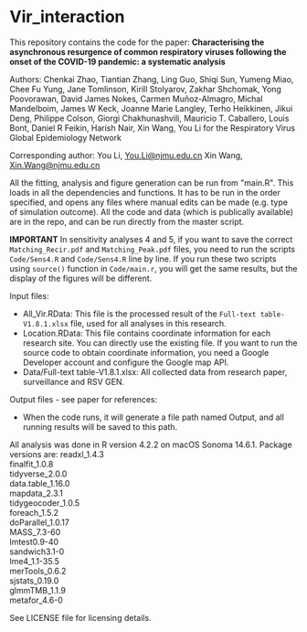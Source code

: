 # Vir_interaction
 
This repository contains the code for the paper: **Characterising the asynchronous resurgence of common respiratory viruses following the onset of the COVID-19 pandemic: a systematic analysis**

Authors: Chenkai Zhao, Tiantian Zhang, Ling Guo, Shiqi Sun, Yumeng Miao, Chee Fu Yung, Jane Tomlinson, Kirill Stolyarov, Zakhar Shchomak, Yong Poovorawan, David James Nokes, Carmen Muñoz-Almagro, Michal Mandelboim, James W Keck, Joanne Marie Langley, Terho Heikkinen, Jikui Deng, Philippe Colson, Giorgi Chakhunashvili, Mauricio T. Caballero, Louis Bont, Daniel R Feikin, Harish Nair, Xin Wang, You Li for the Respiratory Virus Global Epidemiology Network

Corresponding author: 
You Li, You.Li@njmu.edu.cn 
Xin Wang, Xin.Wang@njmu.edu.cn

All the fitting, analysis and figure generation can be run from "main.R". This loads in all the dependencies and functions. It has to be run in the order specified, and opens any files where manual edits can be made (e.g. type of simulation outcome). All the code and data (which is publically available) are in the repo, and can be run directly from the master script. 

**IMPORTANT**
In sensitivity analyses 4 and 5, if you want to save the correct `Matching_Recir.pdf` and `Matching_Peak.pdf` files, you need to run the scripts `Code/Sens4.R` and `Code/Sens4.R` line by line. If you run these two scripts using `source()` function in `Code/main.r`, you will get the same results, but the display of the figures will be different.



Input files: 
- All_Vir.RData: This file is the processed result of the `Full-text table-V1.8.1.xlsx` file, used for all analyses in this research.
- Location.RData: This file contains coordinate information for each research site. You can directly use the existing file. If you want to run the source code to obtain coordinate information, you need a Google Developer account and configure the Google map API.
- Data/Full-text table-V1.8.1.xlsx: All collected data from research paper, surveillance and RSV GEN.

Output files - see paper for references: 
- When the code runs, it will generate a file path named Output, and all running results will be saved to this path.


All analysis was done in R version 4.2.2 on macOS Sonoma 14.6.1. Package versions are: 
readxl_1.4.3  
finalfit_1.0.8  
tidyverse_2.0.0  
data.table_1.16.0  
mapdata_2.3.1  
tidygeocoder_1.0.5  
foreach_1.5.2  
doParallel_1.0.17  
MASS_7.3-60  
lmtest0.9-40  
sandwich3.1-0  
lme4_1.1-35.5  
merTools_0.6.2  
sjstats_0.19.0  
glmmTMB_1.1.9  
metafor_4.6-0  



See LICENSE file for licensing details.